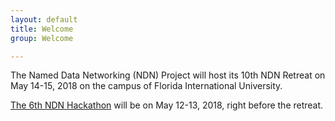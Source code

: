 ```yaml
---
layout: default
title: Welcome
group: Welcome

---
```


The Named Data Networking (NDN) Project will host its 10th NDN Retreat on May 14-15, 2018 on the campus of Florida International University.

[The 6th NDN Hackathon](http://6th-ndn-hackathon.named-data.net/) will be on May 12-13, 2018, right before the retreat.

